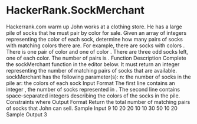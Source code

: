 # HackerRank.SockMerchant
Hackerrank.com warm up
John works at a clothing store. He has a large pile of socks that he must pair by color for sale. Given an array of integers representing the color of each sock, determine how many pairs of socks with matching colors there are.
For example, there are  socks with colors . There is one pair of color  and one of color . There are three odd socks left, one of each color. The number of pairs is .
Function Description
Complete the sockMerchant function in the editor below. It must return an integer representing the number of matching pairs of socks that are available.
sockMerchant has the following parameter(s):
n: the number of socks in the pile
ar: the colors of each sock
Input Format
The first line contains an integer , the number of socks represented in .
The second line contains  space-separated integers describing the colors  of the socks in the pile.
Constraints
 where 
Output Format
Return the total number of matching pairs of socks that John can sell.
Sample Input
9
10 20 20 10 10 30 50 10 20
Sample Output
3
